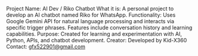 Project Name: AI Dev / Riko Chatbot
What it is: A personal project to develop an AI chatbot named Riko for WhatsApp.
Functionality: Uses Google Gemini API for natural language processing and interacts via specific trigger phrases. Features include conversation history and learning capabilities.
Purpose: Created for learning and experimentation with AI, Python, APIs, and chatbot development.
Creator: Developed by Kid-X360
Contact: gfx522901@gmail.com
